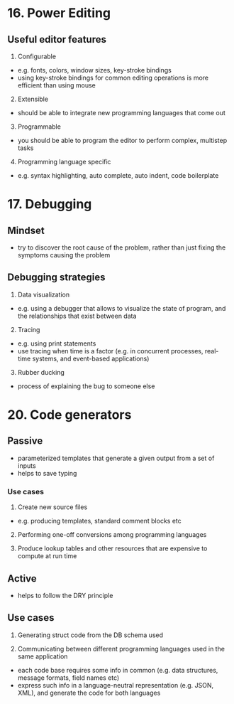 # 16. Power Editing
## Useful editor features
1. Configurable
- e.g. fonts, colors, window sizes, key-stroke bindings
- using key-stroke bindings for common editing operations is more efficient than using mouse

2. Extensible
- should be able to integrate new programming languages that come out

3. Programmable
- you should be able to program the editor to perform complex, multistep tasks

4. Programming language specific
- e.g. syntax highlighting, auto complete, auto indent, code boilerplate

# 17. Debugging
## Mindset
- try to discover the root cause of the problem, rather than just fixing the symptoms causing the problem

## Debugging strategies
1. Data visualization
- e.g. using a debugger that allows to visualize the state of program, and the relationships that exist between data

2. Tracing
- e.g. using print statements
- use tracing when time is a factor (e.g. in concurrent processes, real-time systems, and event-based applications)

3. Rubber ducking
- process of explaining the bug to someone else

# 20. Code generators
## Passive
- parameterized templates that generate a given output from a set of inputs
- helps to save typing

### Use cases
1. Create new source files
- e.g. producing templates, standard comment blocks etc

2. Performing one-off conversions among programming languages

3. Produce lookup tables and other resources that are expensive to compute at run time

## Active
- helps to follow the DRY principle

## Use cases
1. Generating struct code from the DB schema used

2. Communicating between different programming languages used in the same application
- each code base requires some info in common (e.g. data structures, message formats, field names etc)
- express such info in a language-neutral representation (e.g. JSON, XML), and generate the code for both languages 





